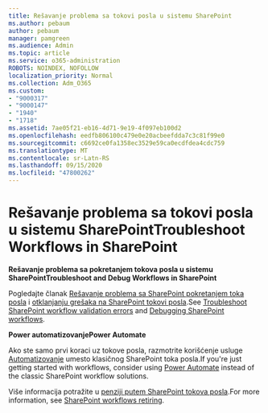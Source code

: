 ```yaml
---
title: Rešavanje problema sa tokovi posla u sistemu SharePoint
ms.author: pebaum
author: pebaum
manager: pamgreen
ms.audience: Admin
ms.topic: article
ms.service: o365-administration
ROBOTS: NOINDEX, NOFOLLOW
localization_priority: Normal
ms.collection: Adm_O365
ms.custom:
- "9000317"
- "9000147"
- "1940"
- "1718"
ms.assetid: 7ae05f21-eb16-4d71-9e19-4f097eb100d2
ms.openlocfilehash: eedfb806100c479e0e20acbeefdda7c3c81f99e0
ms.sourcegitcommit: c6692ce0fa1358ec3529e59ca0ecdfdea4cdc759
ms.translationtype: MT
ms.contentlocale: sr-Latn-RS
ms.lasthandoff: 09/15/2020
ms.locfileid: "47800262"
---
```

# <a name="troubleshoot-workflows-in-sharepoint"></a><span data-ttu-id="a7098-102">Rešavanje problema sa tokovi posla u sistemu SharePoint</span><span class="sxs-lookup"><span data-stu-id="a7098-102">Troubleshoot Workflows in SharePoint</span></span>

<span data-ttu-id="a7098-103">**Rešavanje problema sa pokretanjem tokova posla u sistemu SharePoint**</span><span class="sxs-lookup"><span data-stu-id="a7098-103">**Troubleshoot and Debug Workflows in SharePoint**</span></span>

<span data-ttu-id="a7098-104">Pogledajte članak [Rešavanje problema sa SharePoint pokretanjem toka posla](https://docs.microsoft.com/sharepoint/dev/general-development/troubleshooting-sharepoint-server-workflow-validation-errors-in-visio) i [otklanjanju grešaka na SharePoint tokovi posla](https://docs.microsoft.com/sharepoint/dev/general-development/debugging-sharepoint-server-workflows).</span><span class="sxs-lookup"><span data-stu-id="a7098-104">See [Troubleshoot SharePoint workflow validation errors](https://docs.microsoft.com/sharepoint/dev/general-development/troubleshooting-sharepoint-server-workflow-validation-errors-in-visio) and [Debugging SharePoint workflows](https://docs.microsoft.com/sharepoint/dev/general-development/debugging-sharepoint-server-workflows).</span></span>

<span data-ttu-id="a7098-105">**Power automatizovanje**</span><span class="sxs-lookup"><span data-stu-id="a7098-105">**Power Automate**</span></span>

<span data-ttu-id="a7098-106">Ako ste samo prvi koraci uz tokove posla, razmotrite korišćenje usluge [Automatizovanje](https://docs.microsoft.com/power-automate/modern-approvals) umesto klasičnog SharePoint toka posla.</span><span class="sxs-lookup"><span data-stu-id="a7098-106">If you're just getting started with workflows, consider using [Power Automate](https://docs.microsoft.com/power-automate/modern-approvals) instead of the classic SharePoint workflow solutions.</span></span>

<span data-ttu-id="a7098-107">Više informacija potražite u [penziji putem SharePoint tokova posla](https://docs.microsoft.com/alchemyinsights/sharepoint-workflows-retiring).</span><span class="sxs-lookup"><span data-stu-id="a7098-107">For more information, see [SharePoint workflows retiring](https://docs.microsoft.com/alchemyinsights/sharepoint-workflows-retiring).</span></span>
